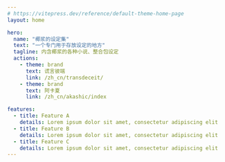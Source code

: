 ```yaml
---
# https://vitepress.dev/reference/default-theme-home-page
layout: home

hero:
  name: "椰浆的设定集"
  text: "一个专门用于存放设定的地方"
  tagline: 内含椰浆的各种小说、整合包设定
  actions:
    - theme: brand
      text: 谎言彼端
      link: /zh_cn/transdeceit/
    - theme: brand
      text: 阿卡夏
      link: /zh_cn/akashic/index

features:
  - title: Feature A
    details: Lorem ipsum dolor sit amet, consectetur adipiscing elit
  - title: Feature B
    details: Lorem ipsum dolor sit amet, consectetur adipiscing elit
  - title: Feature C
    details: Lorem ipsum dolor sit amet, consectetur adipiscing elit
---
```


